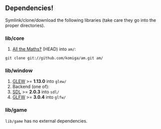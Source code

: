 
## Dependencies!

Symlink/clone/download the following libraries (take care they go into the
proper directories).

### lib/core

1. [All the Maths‽](https://github.com/komiga/am) (HEAD) into `am/`:

  `git clone git://github.com/komiga/am.git am/`

### lib/window

1. [GLEW](http://glew.sourceforge.net/index.html) >= **1.13.0** into `glew/`
2. Backend (one of):
  1. [SDL](http://libsdl.org/download-2.0.php) >= **2.0.3** into `sdl/`
  2. [GLFW](http://www.glfw.org/download.html) >= **3.0.4** into `glfw/`

### lib/game

`lib/game` has no external dependencies.
